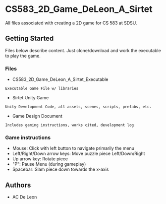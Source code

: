 # CS583_2D_Game_DeLeon_A_Sirtet

All files associated with creating a 2D game for CS 583 at SDSU.

## Getting Started

Files below describe content. Just clone/download and work the executable to play the game.


### Files
* CS583_2D_Game_DeLeon_A_Sirtet_Executable

```
Executable Game File w/ libraries
```

* Sirtet Unity Game

```
Unity Development Code, all assets, scenes, scripts, prefabs, etc.
```

* Game Design Document

```
Includes gaming instructions, works cited, development log
```

### Game instructions

- Mouse: Click with left button to navigate primarily the menu
- Left/Right/Down arrow keys: Move puzzle piece Left/Down/Right
- Up arrow key: Rotate piece
- "P": Pause Menu (during gameplay)
- Spacebar: Slam piece down towards the x-axis

## Authors

* AC De Leon